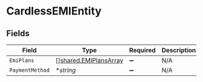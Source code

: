 # CardlessEMIEntity


## Fields

| Field                                                                 | Type                                                                  | Required                                                              | Description                                                           | Example                                                               |
| --------------------------------------------------------------------- | --------------------------------------------------------------------- | --------------------------------------------------------------------- | --------------------------------------------------------------------- | --------------------------------------------------------------------- |
| `EmiPlans`                                                            | [][shared.EMIPlansArray](../../../pkg/models/shared/emiplansarray.md) | :heavy_minus_sign:                                                    | N/A                                                                   |                                                                       |
| `PaymentMethod`                                                       | **string*                                                             | :heavy_minus_sign:                                                    | N/A                                                                   | idfc                                                                  |
